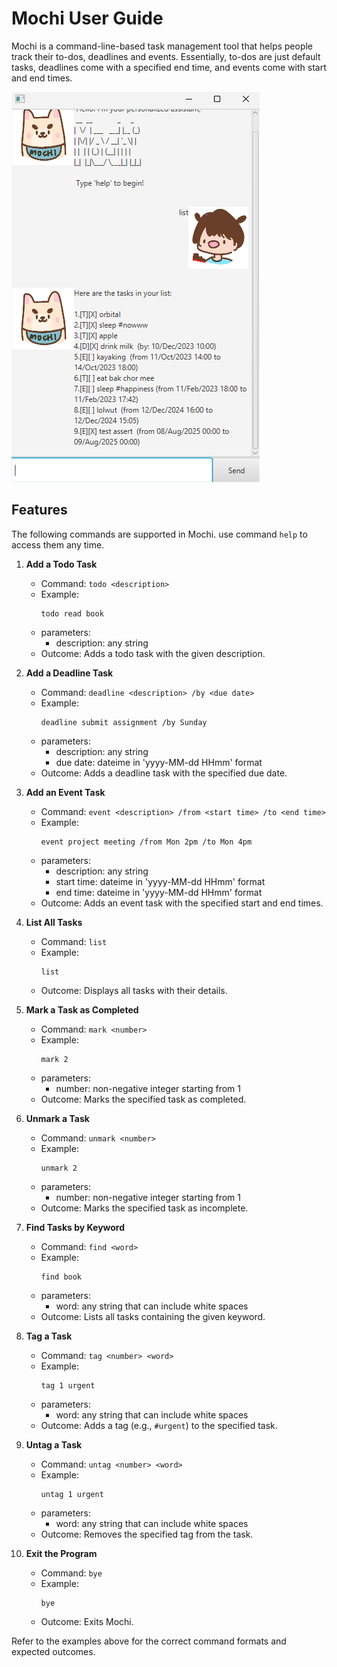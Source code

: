 # Mochi User Guide

Mochi is a command-line-based task management tool that helps people track their to-dos, 
deadlines and events. Essentially, to-dos are just default tasks, deadlines come with
a specified end time, and events come with start and end times.

![UI Image](UI.png "Mochi App")

## Features

The following commands are supported in Mochi. use command `help` to access them any time.

1. **Add a Todo Task**

   - Command: `todo <description>`
   - Example:
     ```
     todo read book
     ```
   - parameters:
     - description: any string
   - Outcome: Adds a todo task with the given description.

2. **Add a Deadline Task**

   - Command: `deadline <description> /by <due date>`
   - Example:
     ```
     deadline submit assignment /by Sunday
     ```
   - parameters:
     - description: any string
     - due date: dateime in 'yyyy-MM-dd HHmm' format
   - Outcome: Adds a deadline task with the specified due date.

3. **Add an Event Task**

   - Command: `event <description> /from <start time> /to <end time>`
   - Example:
     ```
     event project meeting /from Mon 2pm /to Mon 4pm
     ```
   - parameters:
     - description: any string
     - start time: dateime in 'yyyy-MM-dd HHmm' format
     - end time: dateime in 'yyyy-MM-dd HHmm' format
   - Outcome: Adds an event task with the specified start and end times.

4. **List All Tasks**

   - Command: `list`
   - Example:
     ```
     list
     ```
   - Outcome: Displays all tasks with their details.

5. **Mark a Task as Completed**

   - Command: `mark <number>`
   - Example:
     ```
     mark 2
     ```
   - parameters:
       - number: non-negative integer starting from 1
   - Outcome: Marks the specified task as completed.

6. **Unmark a Task**

   - Command: `unmark <number>`
   - Example:
     ```
     unmark 2
     ```
   - parameters:
       - number: non-negative integer starting from 1
   - Outcome: Marks the specified task as incomplete.

7. **Find Tasks by Keyword**

   - Command: `find <word>`
   - Example:
     ```
     find book
     ```
   - parameters:
       - word: any string that can include white spaces
   - Outcome: Lists all tasks containing the given keyword.

8. **Tag a Task**

   - Command: `tag <number> <word>`
   - Example:
     ```
     tag 1 urgent
     ```
   - parameters:
     - word: any string that can include white spaces
   - Outcome: Adds a tag (e.g., `#urgent`) to the specified task.

9. **Untag a Task**

   - Command: `untag <number> <word>`
   - Example:
     ```
     untag 1 urgent
     ```
   - parameters:
       - word: any string that can include white spaces
   - Outcome: Removes the specified tag from the task.

10. **Exit the Program**
    - Command: `bye`
    - Example:
      ```
      bye
      ```
    - Outcome: Exits Mochi.

Refer to the examples above for the correct command formats and expected outcomes.

